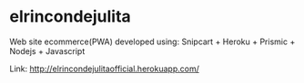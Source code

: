 # elrincondejulita
Web site ecommerce(PWA) developed using: Snipcart + Heroku + Prismic + Nodejs + Javascript

Link: http://elrincondejulitaofficial.herokuapp.com/

